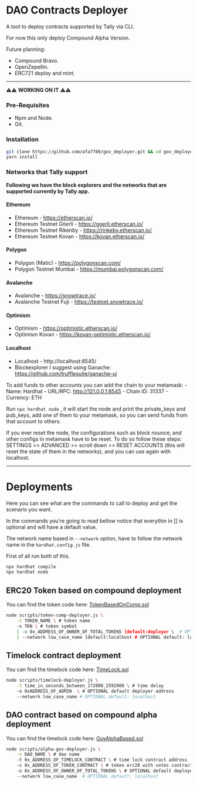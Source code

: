 DAO Contracts Deployer
======================
A tool to deploy contracts supported by Tally via CLI.

For now this only deploy Compound Alpha Version.

Future planning:
- Compound Bravo.
- OpenZepellin.
- ERC721 deploy and mint.

----------------------

⚠️⚠️ __WORKING ON IT__ ⚠️⚠️

### Pre-Requisites

- Npm and Node.
- Git.

### Installation

```bash
git clone https://github.com/afa7789/gov_deployer.git && cd gov_deployer
yarn install
```

### Networks that Tally support

__Following we have the block explorers and the networks that are supported currently by Tally app.__

#### Ethereum
- Ethereum -  https://etherscan.io/
- Ethereum Testnet Göerli -  https://goerli.etherscan.io/
- Ethereum Testnet Rikenby - https://rinkeby.etherscan.io/
- Ethereum Testnet Kovan - https://kovan.etherscan.io/

#### Polygon
- Polygon (Matic) - https://polygonscan.com/
- Polygon Testnet Mumbai - https://mumbai.polygonscan.com/

#### Avalanche
- Avalanche - https://snowtrace.io/
- Avalanche Testnet Fuji - https://testnet.snowtrace.io/

#### Optimism
- Optimism - https://optimistic.etherscan.io/
- Optimism Kovan - https://kovan-optimistic.etherscan.io/

#### Localhost
- Localhost - http://localhost:8545/
- Blockexplorer I suggest using Ganache: https://github.com/trufflesuite/ganache-ui

To add funds to other accounts you can add the chain to your metamask:
    - Name: Hardhat
    - URL/RPC: http://121.0.0.1:8545 
    - Chain ID: 31337
    - Currency: ETH

Run `npx hardhat node` , it will start the node and print the private_keys and pub_keys, add one of them to your metamask, so you can send funds from that account to others.

If you ever reset the node, the configurations such as block nounce, and other configs in metamask have to be reset. To do so follow these steps: SETTINGS >> ADVANCED >> scroll down >> RESET ACCOUNTS (this will reset the state of them in the networks), and you can use again with localhost.

------------------------------------

# Deployments

Here you can see what are the commands to call to deploy and get the scenario you want.

In the commands you're going to read bellow notice that everythin in [] is optional and will have a default value.

The network name based in `--network` option, have to follow the network name in the _`hardhat.config.js`_ file.

First of all run both of this.
```bash
npx hardhat compile
npx hardhat node
```

## ERC20 Token based on compound deployment

You can find the token code here: [TokenBasedOnComp.sol](contracts/Compound/TokenBasedOnComp.sol)

```bash
node scripts/token-comp-deployer.js \
    -t TOKEN_NAME \ # token name
    -s TKN \ # token symbol
    [ -o 0x_ADDRESS_OF_OWNER_OF_TOTAL_TOKENS ]default:deployer \  # OPTIONAL default deployer address 
    [ --network low_case_name ]default:localhost # OPTIONAL default: localhost 
```
## Timelock contract deployment

You can find the timelock code here: [TimeLock.sol](contracts/Compound/Timelock.sol)

```bash
node scripts/timelock-deployer.js \
    -t time_in_seconds_between_172800_2592000 \ # time delay
    -o 0xADDRESS_OF_ADMIN  \ # OPTIONAL default deployer address 
    --network low_case_name # OPTIONAL default: localhost 
```

## DAO contract based on compound alpha deployment

You can find the timelock code here: [GovAlphaBased.sol](contracts/Compound/GovAlphaBased.sol)

```bash
node scripts/alpha-gov-deployer.js \
    -n DAO_NAME \ # dao name
    -t 0x_ADDRESS_OF_TIMELOCK_CONTRACT \ # time lock contract address
    -c 0x_ADDRESS_OF_TOKEN_CONTRACT \ # token erc20 with votes contract address
    -o 0x_ADDRESS_OF_OWNER_OF_TOTAL_TOKENS \ # OPTIONAL default deployer address 
    --network low_case_name  # OPTIONAL default: localhost 
```

<!-- 
## OpenZepellin DAO 

### with ERC20 Token

### with ERCO Wrapped Token

### with ERC721 Votes

## Compound Alpha

### with ERC20 Token

### with Wrapped Token

## Compound Bravo

### with ERC20 Token

### with Wrapped Token

If possible:
------------
## Compound Alpha with ERC721 Votes

## Compound Bravo with ERC721 Votes 


# Basic Sample Hardhat Project

This project demonstrates a basic Hardhat use case. It comes with a sample contract, a test for that contract, a sample script that deploys that contract, and an example of a task implementation, which simply lists the available accounts.

Try running some of the following tasks:

```shell
npx hardhat accounts
npx hardhat compile
npx hardhat clean
npx hardhat test
npx hardhat node
node scripts/sample-script.js
npx hardhat help
npx hardhat run --network <your-network> scripts/token-deployer.js --parameter1 one --parameter2 two --parameter3 three
```
-->